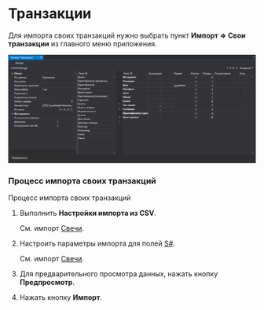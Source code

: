 # Транзакции

Для импорта своих транзакций нужно выбрать пункт **Импорт \=\> Свои транзакции** из главного меню приложения.

![hydra import executions](../images/hydra_import_executions.png)

### Процесс импорта своих транзакций

Процесс импорта своих транзакций

1. Выполнить **Настройки импорта из CSV**.

   См. импорт [Свечи](HydraImportCandles.md).
2. Настроить параметры импорта для полей [S\#](StockSharpAbout.md).

   См. импорт [Свечи](HydraImportCandles.md).
3. Для предварительного просмотра данных, нажать кнопку **Предпросмотр**.
4. Нажать кнопку **Импорт**.
